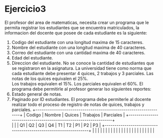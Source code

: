 # Ejercicio3
El profesor del area de matematicas, necesita crear un programa que le permita registrar los estudiantes que se encuentra matriculados, la informacion del docente que posee de cada estudiante es la siguiente:
1. Codigo del estudiante con una longitud maxima de 15 caracteres.
2. Nombre del estudiante con una longitud maxima de 40 caracteres.
3. Correo del estudiante con una cantidad maxima de 40 caracteres.
5. Edad del estudiante. 
6. Direccion del estudiante.
No se conoce la cantidad de estudiantes que se registraron en la asignatura.
La universidad tiene como norma que cada estudiante debe presentar 4 quices, 2 trabajos y 3 parciales.
Las notas de los quices equivalen el 25%. 	
Los trabajos equivalen el 15%.
Los parciales equivalen el 60%.
El programa debe permitirle al profesor generar lso siguientes reportes:
1. Estado general de notas.
2. Paginado por ID estudiantes.
El programa debe permiterle al docente realizar todo el proceso de registro de notas de quices, trabajos y parciales.
+------------------------------------------------------------------+
| Codigo | Nombre |      Quices       |   Trabajos  |   Parciales  |
+------------------------------------------------------------------+   
|        |        | Q1 | Q2 | Q3 | Q4 |  T1  |  T2  | P1 | P2 | P3 |
+------------------------------------------------------------------+
|        |        |    |    |    |    |      |      |    |    |    |
|        |        |    |    |    |    |      |      |    |    |    |
